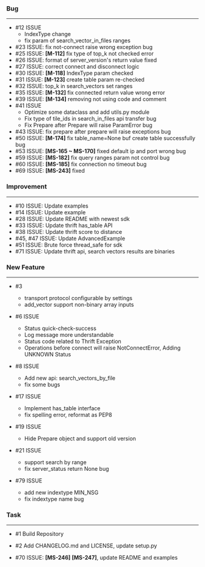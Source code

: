 ### Bug
---

- \#12 ISSUE
    - IndexType change
    - fix param of search_vector_in_files ranges
- \#23 ISSUE: fix not-connect raise wrong exception bug
- \#25 ISSUE: **[M-112]** fix type of top_k not checked error
- \#26 ISSUE: format of server_version's return value fixed
- \#27 ISSUE: correct connect and disconnect logic  
- \#30 ISSUE: **[M-118]** IndexType param checked  
- \#31 ISSUE: **[M-123]** create table param re-checked
- \#32 ISSUE: top_k in search_vectors set ranges
- \#35 ISSUE: **[M-132]** fix connected return value wrong error
- \#39 ISSUE: **[M-134]** removing not using code and comment
- \#41 ISSUE
    - Optimize some dataclass and add utils.py module
    - Fix type of tile_ids in search_in_files api transfer bug
    - Fix Prepare after Prepare will raise ParamError bug
- \#43 ISSUE: fix prepare after prepare will raise exceptions bug
- \#50 ISSUE: **[M-174]** fix table_name=None buf create table successfully bug
- \#53 ISSUE: **[MS-165 ~ MS-170]** fixed default ip and port wrong bug
- \#59 ISSUE: **[MS-182]** fix query ranges param not control bug
- \#60 ISSUE: **[MS-185]** fix connection no timeout bug 
- \#69 ISSUE: **[MS-243]** fixed
### Improvement
---
- \#10 ISSUE: Update examples
- \#14 ISSUE: Update example
- \#28 ISSUE: Update README with newest sdk
- \#33 ISSUE: Update thrift has_table API
- \#38 ISSUE: Update thrift score to distance
- \#45, \#47 ISSUE:  Update AdvancedExample
- \#51 ISSUE: Brute force thread_safe for sdk
- \#71 ISSUE: Update thrift api, search vectors results are binaries
### New Feature
---
- \#3
    - transport protocol configurable by settings
    - add_vector support non-binary array inputs

- \#6 ISSUE   
    - Status quick-check-success
    - Log message more understandable
    - Status code related to Thrift Exception
    - Operations before connect will raise NotConnectError, Adding UNKNOWN Status

- \#8 ISSUE
    - Add new api: search_vectors_by_file
    - fix some bugs

- \#17 ISSUE
    - Implement has_table interface
    - fix spelling error, reformat as PEP8

- \#19 ISSUE
    - Hide Prepare object and support old version
    
- \#21 ISSUE
    - support search by range
    - fix server_status return None bug
    
- \#79 ISSUE
    - add new indextype MIN_NSG
    - fix indextype name bug
### Task
---
- \#1 Build Repository

- \#2 Add CHANGELOG.md and LICENSE, update setup.py
- \#70 ISSUE: **[MS-246]** **[MS-247]**, update README and examples
